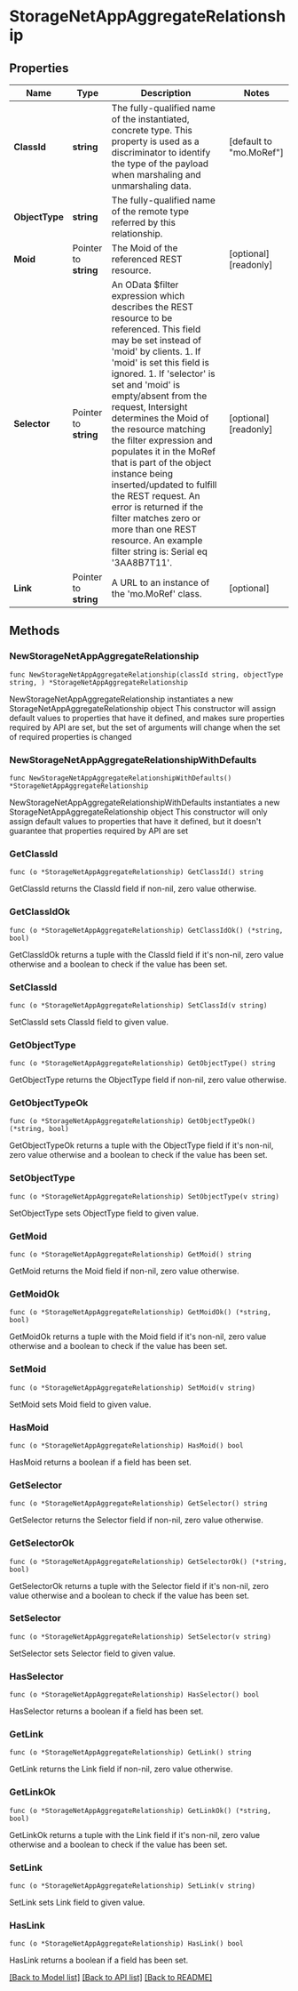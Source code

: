 # StorageNetAppAggregateRelationship

## Properties

Name | Type | Description | Notes
------------ | ------------- | ------------- | -------------
**ClassId** | **string** | The fully-qualified name of the instantiated, concrete type. This property is used as a discriminator to identify the type of the payload when marshaling and unmarshaling data. | [default to "mo.MoRef"]
**ObjectType** | **string** | The fully-qualified name of the remote type referred by this relationship. | 
**Moid** | Pointer to **string** | The Moid of the referenced REST resource. | [optional] [readonly] 
**Selector** | Pointer to **string** | An OData $filter expression which describes the REST resource to be referenced. This field may be set instead of &#39;moid&#39; by clients. 1. If &#39;moid&#39; is set this field is ignored. 1. If &#39;selector&#39; is set and &#39;moid&#39; is empty/absent from the request, Intersight determines the Moid of the resource matching the filter expression and populates it in the MoRef that is part of the object instance being inserted/updated to fulfill the REST request. An error is returned if the filter matches zero or more than one REST resource. An example filter string is: Serial eq &#39;3AA8B7T11&#39;. | [optional] [readonly] 
**Link** | Pointer to **string** | A URL to an instance of the &#39;mo.MoRef&#39; class. | [optional] 

## Methods

### NewStorageNetAppAggregateRelationship

`func NewStorageNetAppAggregateRelationship(classId string, objectType string, ) *StorageNetAppAggregateRelationship`

NewStorageNetAppAggregateRelationship instantiates a new StorageNetAppAggregateRelationship object
This constructor will assign default values to properties that have it defined,
and makes sure properties required by API are set, but the set of arguments
will change when the set of required properties is changed

### NewStorageNetAppAggregateRelationshipWithDefaults

`func NewStorageNetAppAggregateRelationshipWithDefaults() *StorageNetAppAggregateRelationship`

NewStorageNetAppAggregateRelationshipWithDefaults instantiates a new StorageNetAppAggregateRelationship object
This constructor will only assign default values to properties that have it defined,
but it doesn't guarantee that properties required by API are set

### GetClassId

`func (o *StorageNetAppAggregateRelationship) GetClassId() string`

GetClassId returns the ClassId field if non-nil, zero value otherwise.

### GetClassIdOk

`func (o *StorageNetAppAggregateRelationship) GetClassIdOk() (*string, bool)`

GetClassIdOk returns a tuple with the ClassId field if it's non-nil, zero value otherwise
and a boolean to check if the value has been set.

### SetClassId

`func (o *StorageNetAppAggregateRelationship) SetClassId(v string)`

SetClassId sets ClassId field to given value.


### GetObjectType

`func (o *StorageNetAppAggregateRelationship) GetObjectType() string`

GetObjectType returns the ObjectType field if non-nil, zero value otherwise.

### GetObjectTypeOk

`func (o *StorageNetAppAggregateRelationship) GetObjectTypeOk() (*string, bool)`

GetObjectTypeOk returns a tuple with the ObjectType field if it's non-nil, zero value otherwise
and a boolean to check if the value has been set.

### SetObjectType

`func (o *StorageNetAppAggregateRelationship) SetObjectType(v string)`

SetObjectType sets ObjectType field to given value.


### GetMoid

`func (o *StorageNetAppAggregateRelationship) GetMoid() string`

GetMoid returns the Moid field if non-nil, zero value otherwise.

### GetMoidOk

`func (o *StorageNetAppAggregateRelationship) GetMoidOk() (*string, bool)`

GetMoidOk returns a tuple with the Moid field if it's non-nil, zero value otherwise
and a boolean to check if the value has been set.

### SetMoid

`func (o *StorageNetAppAggregateRelationship) SetMoid(v string)`

SetMoid sets Moid field to given value.

### HasMoid

`func (o *StorageNetAppAggregateRelationship) HasMoid() bool`

HasMoid returns a boolean if a field has been set.

### GetSelector

`func (o *StorageNetAppAggregateRelationship) GetSelector() string`

GetSelector returns the Selector field if non-nil, zero value otherwise.

### GetSelectorOk

`func (o *StorageNetAppAggregateRelationship) GetSelectorOk() (*string, bool)`

GetSelectorOk returns a tuple with the Selector field if it's non-nil, zero value otherwise
and a boolean to check if the value has been set.

### SetSelector

`func (o *StorageNetAppAggregateRelationship) SetSelector(v string)`

SetSelector sets Selector field to given value.

### HasSelector

`func (o *StorageNetAppAggregateRelationship) HasSelector() bool`

HasSelector returns a boolean if a field has been set.

### GetLink

`func (o *StorageNetAppAggregateRelationship) GetLink() string`

GetLink returns the Link field if non-nil, zero value otherwise.

### GetLinkOk

`func (o *StorageNetAppAggregateRelationship) GetLinkOk() (*string, bool)`

GetLinkOk returns a tuple with the Link field if it's non-nil, zero value otherwise
and a boolean to check if the value has been set.

### SetLink

`func (o *StorageNetAppAggregateRelationship) SetLink(v string)`

SetLink sets Link field to given value.

### HasLink

`func (o *StorageNetAppAggregateRelationship) HasLink() bool`

HasLink returns a boolean if a field has been set.


[[Back to Model list]](../README.md#documentation-for-models) [[Back to API list]](../README.md#documentation-for-api-endpoints) [[Back to README]](../README.md)


